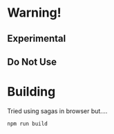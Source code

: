 # Warning!
## Experimental
## Do Not Use
# Building

Tried using sagas in browser but....

`npm run build`

